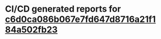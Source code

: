 # CI/CD generated reports for [c6d0ca086b067e7fd647d8716a21f184a502fb23](https://github.com/hydephp/develop/commit/c6d0ca086b067e7fd647d8716a21f184a502fb23)
